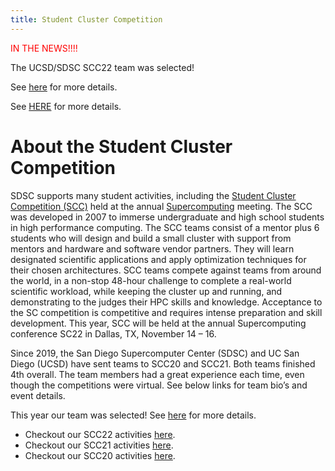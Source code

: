 ```yaml
---
title: Student Cluster Competition
---
```


<p style="color:red">IN THE NEWS!!!!</p> 

The UCSD/SDSC SCC22 team was selected! 

See [here](https://hpc-students.sdsc.edu/2022-06-18-SDSC-UCSD-Team-Selected-for-SCC22/) for more details.

See <a href="https://hpc-students.sdsc.edu/2022-06-18-SDSC-UCSD-Team-Selected-for-SCC22/">HERE</a> for more details.

# About the Student Cluster Competition

SDSC supports many student activities, including the [Student Cluster Competition (SCC)](http://www.studentclustercompetition.us/) held at the annual [Supercomputing](https://supercomputing.org/) meeting.
The SCC was developed in 2007 to immerse undergraduate and high school students in high performance computing. The SCC teams consist of a mentor plus 6 students who will design and build a small cluster with support from mentors and hardware and software vendor partners. They will learn designated scientific applications and apply optimization techniques for their chosen architectures. SCC teams compete against teams from around the world, in a non-stop 48-hour challenge to complete a real-world scientific workload, while keeping the cluster up and running, and demonstrating to the judges their HPC skills and knowledge.  Acceptance to the SC competition is competitive and requires intense preparation and skill development. This year, SCC will be held at the annual Supercomputing conference SC22 in Dallas, TX, November 14 – 16.

Since 2019, the San Diego Supercomputer Center (SDSC) and UC San Diego (UCSD) have sent  teams to SCC20 and SCC21. Both teams finished 4th overall. The team members had a great experience each time, even though the competitions were virtual. See below links for team bio’s and event details.  

This year our team was selected! See [here](https://hpc-students.sdsc.edu/2022-06-18-SDSC-UCSD-Team-Selected-for-SCC22/) for more details.


-   Checkout our SCC22 activities [here](scc22).
-   Checkout our SCC21 activities [here](scc21).
-   Checkout our SCC20 activities [here](scc20).
